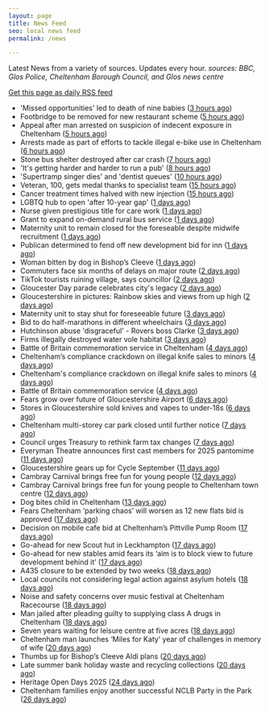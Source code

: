 ```yaml
---
layout: page
title: News Feed
seo: local news feed
permalink: /news

---
```


Latest News from a variety of sources. Updates every hour.
_sources: BBC, Glos Police, Cheltenham Borough Council, and Glos news centre_

[Get this page as daily RSS feed](/daily.rss)

<!-- news_marker starts -->
- 'Missed opportunities' led to death of nine babies ([3 hours ago](https://www.bbc.com/news/articles/c3rvqd7v52ro?at_medium=RSS&at_campaign=rss))
- Footbridge to be removed for new restaurant scheme ([5 hours ago](https://gloucesternewscentre.co.uk/footbridge-to-be-removed-for-new-restaurant-scheme/))
- Appeal after man arrested on suspicion of indecent exposure in Cheltenham ([5 hours ago](https://gloucesternewscentre.co.uk/appeal-after-man-arrested-on-suspicion-of-indecent-exposure-in-cheltenham/))
- Arrests made as part of efforts to tackle illegal e-bike use in Cheltenham ([6 hours ago](https://gloucesternewscentre.co.uk/arrests-made-as-part-of-efforts-to-tackle-illegal-e-bike-use-in-cheltenham/))
- Stone bus shelter destroyed after car crash ([7 hours ago](https://www.bbc.com/news/articles/cwyw9ykd07mo?at_medium=RSS&at_campaign=rss))
- 'It's getting harder and harder to run a pub' ([8 hours ago](https://www.bbc.com/news/articles/crme2jr3j2vo?at_medium=RSS&at_campaign=rss))
- 'Supertramp singer dies' and 'dentist queues' ([10 hours ago](https://www.bbc.com/news/articles/cgkn1l1ky58o?at_medium=RSS&at_campaign=rss))
- Veteran, 100, gets medal thanks to specialist team ([15 hours ago](https://www.bbc.com/news/articles/ckgej35pnpyo?at_medium=RSS&at_campaign=rss))
- Cancer treatment times halved with new injection ([15 hours ago](https://www.bbc.com/news/articles/clyjlxzlky0o?at_medium=RSS&at_campaign=rss))
- LGBTQ hub to open 'after 10-year gap' ([1 days ago](https://www.bbc.com/news/articles/crmez3y8vveo?at_medium=RSS&at_campaign=rss))
- Nurse given prestigious title for care work ([1 days ago](https://www.bbc.com/news/articles/cm2dze3jv89o?at_medium=RSS&at_campaign=rss))
- Grant to expand on-demand rural bus service ([1 days ago](https://www.bbc.com/news/articles/cp8j1mr17lvo?at_medium=RSS&at_campaign=rss))
- Maternity unit to remain closed for the foreseable despite midwife recruitment ([1 days ago](https://gloucesternewscentre.co.uk/maternity-unit-to-remain-closed-for-the-foreseable-despite-midwife-recruitment/))
- Publican determined to fend off new development bid for inn ([1 days ago](https://gloucesternewscentre.co.uk/publican-determined-to-fend-off-new-development-bid-for-inn/))
- Woman bitten by dog in Bishop’s Cleeve ([1 days ago](https://gloucesternewscentre.co.uk/woman-bitten-by-dog-in-bishops-cleeve/))
- Commuters face six months of delays on major route ([2 days ago](https://www.bbc.com/news/articles/cm2zy77xwn1o?at_medium=RSS&at_campaign=rss))
- TikTok tourists ruining village, says councillor ([2 days ago](https://www.bbc.com/news/articles/c3e792xlk0wo?at_medium=RSS&at_campaign=rss))
- Gloucester Day parade celebrates city's legacy ([2 days ago](https://www.bbc.com/news/articles/c2dng2kj9k2o?at_medium=RSS&at_campaign=rss))
- Gloucestershire in pictures: Rainbow skies and views from up high ([2 days ago](https://www.bbc.com/news/articles/ckgejp4npzro?at_medium=RSS&at_campaign=rss))
- Maternity unit to stay shut for foreseeable future ([3 days ago](https://www.bbc.com/news/articles/cgq4873q2q4o?at_medium=RSS&at_campaign=rss))
- Bid to do half-marathons in different wheelchairs ([3 days ago](https://www.bbc.com/news/articles/cge2dzy2l1eo?at_medium=RSS&at_campaign=rss))
- Hutchinson abuse 'disgraceful' - Rovers boss Clarke ([3 days ago](https://www.bbc.com/sport/football/articles/cdern208n8lo?at_medium=RSS&at_campaign=rss))
- Firms illegally destroyed water vole habitat ([3 days ago](https://www.bbc.com/news/articles/cgj147qzn44o?at_medium=RSS&at_campaign=rss))
- Battle of Britain commemoration service in Cheltenham ([4 days ago](https://gloucesternewscentre.co.uk/battle-of-britain-commemoration-service-in-cheltenham/))
- Cheltenham’s compliance crackdown on illegal knife sales to minors ([4 days ago](https://gloucesternewscentre.co.uk/cheltenhams-compliance-crackdown-on-illegal-knife-sales-to-minors/))
- Cheltenham's compliance crackdown on illegal knife sales to minors ([4 days ago](https://www.cheltenham.gov.uk/news/article/3045/cheltenhams_compliance_crackdown_on_illegal_knife_sales_to_minors))
- Battle of Britain commemoration service ([4 days ago](https://www.cheltenham.gov.uk/news/article/3044/battle_of_britain_commemoration_service))
- Fears grow over future of Gloucestershire Airport ([6 days ago](https://gloucesternewscentre.co.uk/fears-grow-over-future-of-gloucestershire-airport/))
- Stores in Gloucestershire sold knives and vapes to under-18s ([6 days ago](https://gloucesternewscentre.co.uk/stores-in-gloucestershire-sold-knives-and-vapes-to-under-18s/))
- Cheltenham multi-storey car park closed until further notice ([7 days ago](https://gloucesternewscentre.co.uk/cheltenham-multi-storey-car-park-closed-until-further-notice/))
- Council urges Treasury to rethink farm tax changes ([7 days ago](https://www.bbc.co.uk/sounds/play/p0m063k7?at_medium=RSS&at_campaign=rss))
- Everyman Theatre announces first cast members for 2025 pantomime ([11 days ago](https://gloucesternewscentre.co.uk/everyman-theatre-announces-first-cast-members-for-2025-pantomime/))
- Gloucestershire gears up for Cycle September ([11 days ago](https://gloucesternewscentre.co.uk/gloucestershire-gears-up-for-cycle-september/))
- Cambray Carnival brings free fun for young people ([12 days ago](https://gloucesternewscentre.co.uk/cambray-carnival-brings-free-fun-for-young-people/))
- Cambray Carnival brings free fun for young people to Cheltenham town centre ([12 days ago](https://www.cheltenham.gov.uk/news/article/3043/cambray_carnival_brings_free_fun_for_young_people_to_cheltenham_town_centre))
- Dog bites child in Cheltenham ([13 days ago](https://gloucesternewscentre.co.uk/dog-bites-child-in-cheltenham/))
- Fears Cheltenham ‘parking chaos’ will worsen as 12 new flats bid is approved ([17 days ago](https://gloucesternewscentre.co.uk/fears-cheltenham-parking-chaos-will-worsen-as-12-new-flats-bid-is-approved/))
- Decision on mobile cafe bid at Cheltenham’s Pittville Pump Room ([17 days ago](https://gloucesternewscentre.co.uk/decision-on-mobile-cafe-bid-at-cheltenhams-pittville-pump-room/))
- Go-ahead for new Scout hut in Leckhampton ([17 days ago](https://gloucesternewscentre.co.uk/go-ahead-for-new-scout-hut-in-leckhampton/))
- Go-ahead for new stables amid fears its ‘aim is to block view to future development behind it’ ([17 days ago](https://gloucesternewscentre.co.uk/go-ahead-for-new-stables-amid-fears-its-aim-is-to-block-view-to-future-development-behind-it/))
- A435 closure to be extended by two weeks ([18 days ago](https://gloucesternewscentre.co.uk/a435-closure-to-be-extended-by-two-weeks/))
- Local councils not considering legal action against asylum hotels ([18 days ago](https://gloucesternewscentre.co.uk/local-councils-not-considering-legal-action-against-asylum-hotels/))
- Noise and safety concerns over music festival at Cheltenham Racecourse ([18 days ago](https://gloucesternewscentre.co.uk/noise-and-safety-concerns-over-music-festival-at-cheltenham-racecourse/))
- Man jailed after pleading guilty to supplying class A drugs in Cheltenham ([18 days ago](https://gloucesternewscentre.co.uk/man-jailed-after-pleading-guilty-to-supplying-class-a-drugs-in-cheltenham/))
- Seven years waiting for leisure centre at five acres ([18 days ago](https://www.bbc.co.uk/sounds/play/p0ly5g42?at_medium=RSS&at_campaign=rss))
- Cheltenham man launches ‘Miles for Katy’ year of challenges in memory of wife ([20 days ago](https://gloucesternewscentre.co.uk/cheltenham-man-launches-miles-for-katy-year-of-challenges-in-memory-of-wife/))
- Thumbs up for Bishop’s Cleeve Aldi plans ([20 days ago](https://gloucesternewscentre.co.uk/thumbs-up-for-bishops-cleeve-aldi-plans/))
- Late summer bank holiday waste and recycling collections ([20 days ago](https://www.cheltenham.gov.uk/news/article/3042/late_summer_bank_holiday_waste_and_recycling_collections))
- Heritage Open Days 2025 ([24 days ago](https://www.cheltenham.gov.uk/news/article/3041/heritage_open_days_2025))
- Cheltenham families enjoy another successful NCLB Party in the Park ([26 days ago](https://www.cheltenham.gov.uk/news/article/3040/cheltenham_families_enjoy_another_successful_nclb_party_in_the_park))

<!-- news_marker ends -->
